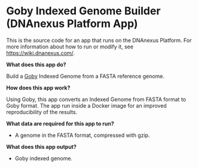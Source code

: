 <!-- dx-header -->
# Goby Indexed Genome Builder (DNAnexus Platform App)

This is the source code for an app that runs on the DNAnexus Platform.
For more information about how to run or modify it, see
https://wiki.dnanexus.com/.
<!-- /dx-header -->

**What does this app do?**

Build a [Goby](http://campagnelab.org/software/goby/) Indexed Genome from a FASTA reference genome.

**How does this app work?**

Using Goby, this app converts an Indexed Genome from FASTA format to Goby format.
The app run inside a Docker image for an improved reproducibility of the results.

**What data are required for this app to run?**

* A genome in the FASTA format, compressed with gzip.

**What does this app output?**
* Goby indexed genome.
